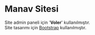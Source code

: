 # Manav Sitesi
Site admin paneli için '**Voler**' kullanılmıştır. <br>
Site tasarımı için [Bootstrap](https://getbootstrap.com/) kullanılmıştır.
